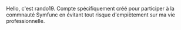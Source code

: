 Hello, c'est rando19.
Compte spécifiquement créé pour participer à la commnauté Symfunc en évitant tout risque d'empiètement sur ma vie professionnelle.
